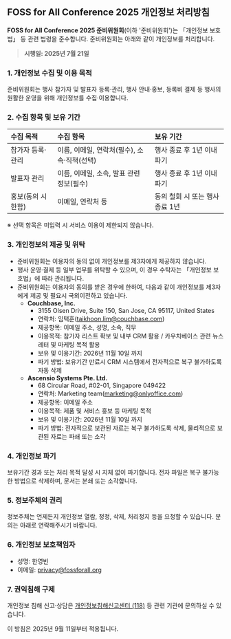 ## FOSS for All Conference 2025 개인정보 처리방침

**FOSS for All Conference 2025 준비위원회**(이하 '준비위원회')는 「개인정보 보호법」 등 관련 법령을 준수합니다. 준비위원회는 아래와 같이 개인정보를 처리합니다.

> **시행일: 2025년 7월 21일**

### 1. 개인정보 수집 및 이용 목적

준비위원회는 행사 참가자 및 발표자 등록·관리, 행사 안내·홍보, 등록비 결제 등 행사의 원활한 운영을 위해 개인정보를 수집·이용합니다.

### 2. 수집 항목 및 보유 기간

| 수집 목적             | 수집 항목                                        | 보유 기간                       |
|:----------------------|:------------------------------------------------|:-------------------------------|
| 참가자 등록·관리      | 이름, 이메일, 연락처(필수), 소속·직책(선택)      | 행사 종료 후 1년 이내 파기      |
| 발표자 관리           | 이름, 이메일, 소속, 발표 관련 정보(필수) | 행사 종료 후 1년 이내 파기      |
| 홍보(동의 시 한함)    | 이메일, 연락처 등                                | 동의 철회 시 또는 행사 종료 1년  |

※ 선택 항목은 미입력 시 서비스 이용이 제한되지 않습니다.

### 3. 개인정보의 제공 및 위탁

- 준비위원회는 이용자의 동의 없이 개인정보를 제3자에게 제공하지 않습니다.
- 행사 운영‧결제 등 일부 업무를 위탁할 수 있으며, 이 경우 수탁자는 「개인정보 보호법」에 따라 관리됩니다.
- 준비위원회는 이용자의 동의를 받은 경우에 한하여, 다음과 같이 개인정보를 제3자에게 제공 및 필요시 국외이전하고 있습니다.
  - **Couchbase, Inc.**
    - 3155 Olsen Drive, Suite 150, San Jose, CA 95117, United States
    - 연락처: 임택훈(taikhoon.lim@couchbase.com)
    - 제공항목: 이메일 주소, 성명, 소속, 직무
    - 이용목적: 참가자 리스트 확보 및 내부 CRM 활용 / 카우치베이스 관련 뉴스레터 및 마케팅 목적 활용
    - 보유 및 이용기간: 2026년 11월 10일 까지
    - 파기 방법: 보유기간 만료시 CRM 시스템에서 전자적으로 복구 불가하도록 자동 삭제
  - **Ascensio Systems Pte. Ltd.**
    -  68 Circular Road, #02-01, Singapore 049422
    - 연락처: Marketing team(marketing@onlyoffice.com)
    - 제공항목: 이메일 주소
    - 이용목적: 제품 및 서비스 홍보 등 마케팅 목적
    - 보유 및 이용기간: 2026년 11월 10일 까지
    - 파기 방법: 전자적으로 보관된 자료는 복구 불가하도록 삭제, 물리적으로 보관된 자료는 파쇄 또는 소각

### 4. 개인정보 파기

보유기간 경과 또는 처리 목적 달성 시 지체 없이 파기합니다. 전자 파일은 복구 불가능한 방법으로 삭제하며, 문서는 분쇄 또는 소각합니다.

### 5. 정보주체의 권리

정보주체는 언제든지 개인정보 열람, 정정, 삭제, 처리정지 등을 요청할 수 있습니다. 문의는 아래로 연락해주시기 바랍니다.

### 6. 개인정보 보호책임자

- 성명: 한영빈
- 이메일: privacy@fossforall.org

### 7. 권익침해 구제

개인정보 침해 신고·상담은 [개인정보침해신고센터 (118)](https://privacy.kisa.or.kr) 등 관련 기관에 문의하실 수 있습니다.

이 방침은 2025년 9월 11일부터 적용됩니다.
